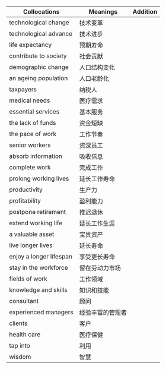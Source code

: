 | Collocations            | Meanings         | Addition |
| ----------------------- | ---------------- | -------- |
| technological change    | 技术变革         |          |
| technological advance   | 技术进步         |          |
| life expectancy         | 预期寿命         |          |
| contribute to society   | 社会贡献         |          |
| demographic change      | 人口结构变化     |          |
| an ageing population    | 人口老龄化       |          |
| taxpayers               | 纳税人           |          |
| medical needs           | 医疗需求         |          |
| essential services      | 基本服务         |          |
| the lack of funds       | 资金短缺         |          |
| the pace of work        | 工作节奏         |          |
| senior workers          | 资深员工         |          |
| absorb information      | 吸收信息         |          |
| complete work           | 完成工作         |          |
| prolong working lives   | 延长工作寿命     |          |
| productivity            | 生产力           |          |
| profitability           | 盈利能力         |          |
| postpone retirement     | 推迟退休         |          |
| extend working life     | 延长工作生涯     |          |
| a valuable asset        | 宝贵资产         |          |
| live longer lives       | 延长寿命         |          |
| enjoy a longer lifespan | 享受更长寿命     |          |
| stay in the workforce   | 留在劳动力市场   |          |
| fields of work          | 工作领域         |          |
| knowledge and skills    | 知识和技能       |          |
| consultant              | 顾问             |          |
| experienced managers    | 经验丰富的管理者 |          |
| clients                 | 客户             |          |
| health care             | 医疗保健         |          |
| tap into                | 利用             |          |
| wisdom                  | 智慧             |          |